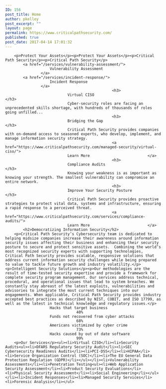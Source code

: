 ```yaml
---
ID: 156
post_title: Home
author: pkelley
post_excerpt: ""
layout: page
permalink: https://www.criticalpathsecurity.com/
published: true
post_date: 2017-04-14 17:01:32
---
```


		<p>Protect Your Assets</p><p>Protect Your Assets</p><p>Critical Path Security</p><p>Critical Path Security</p>		
			<a href="/services/vulnerability-assessment/">
						Vulnerability Assessment
					</a>
			<a href="/services/incident-response/">
						Incident Response
					</a>
													<h3>
								Virtual CISO							</h3>
								Cyber-security roles are facing an unprecedented skills shortage, with hundreds of thousands of roles going unfilled...							
													<h3>
								Bridging the Gap							</h3>
								Critical Path Security provides companies with on-demand access to seasoned experts, who develop, implement, and manage information security strategy.							
													<a href="https://www.criticalpathsecurity.com/managed-security/virtual-ciso/">
								Learn More							</a>
													<h3>
								Compliance Audits							</h3>
								Knowing your weakness is as important as knowing your strength. The smallest vulnerability can compromise an entire network.							
													<h3>
								Improve Your Security Posture							</h3>
								Critical Path Security provides proactive strategies to protect vital data, systems and infrastructure, ensuring a rapid response to a perceived threat. 							
													<a href="https://www.criticalpathsecurity.com/services/compliance-audits/">
								Learn More							</a>
			<h2>Democratizing Information Security</h2>		
		<p>Critical Path Security’s Cybersecurity team is dedicated to helping midsize companies increase their awareness around information security issues affecting their business and enhancing their security posture to secure and protect sensitive assets.  Combining the world’s most recognized security experts with supporting technologies, Critical Path Security provides scalable, responsive solutions that address current information security challenges while being prepared to value to tackle future growth and industry volatility.</p><p>Intelligent Security Solutions</p><p>Our methodologies are the result of time-tested security expertise and provide a framework for complete security program management. Our services address technical, procedural, and operational issues that lead to system breaches. We constantly stay abreast of the latest exploits, vulnerabilities and advisories to integrate the most current techniques into our engagements. When applicable, Critical Path Security provides industry accepted best practices as described by NIST, COBIT, and ISO 17799, as well as the latest in technical knowledge and regulatory issues.</p>		
						Hacks that target business
									40%
						Funds not recovered from cyber attacks
									68%
						Americans victimized by cyber crime
									73%
						Hacks caused by out of date software
									99%
		<p>Our Services</p><ul><li>Virtual CISO</li><li>Security Audits<ul><li>DFARS Regulatory Security Audit</li><li>SEC Cybersecurity Readiness Audits</li><li>PCI-DSS</li><li>HIPAA</li><li>Service Organization Control (SOC)</li><li>The EU General Data Protection Regulation (GDPR)</li></ul></li><li>Vulnerability Assessments</li><li>Penetration Testing<ul><li>Web Application Security Assessment</li><li>Product Security Evaluations</li><li>Physical Security Assessment</li><li>Social Engineering</li></ul></li><li>Incident Responses</li><li>Managed Security Services</li><li>Forensic Analysis</li></ul>